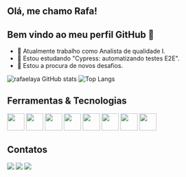 ## Olá, me chamo Rafa! 
## Bem vindo ao meu perfil GitHub 👋

- 🔭 Atualmente trabalho como Analista de qualidade I.
- 🌱 Estou estudando "Cypress: automatizando testes E2E".
- 🤔 Estou a procura de novos desafios.



![rafaelaya GitHub stats](https://github-readme-stats.vercel.app/api?username=rafaelaya&show_icons=true&theme=nord)
![Top Langs](https://github-readme-stats.vercel.app/api/top-langs/?username=rafaelaya&layout=compact&theme=nord)

## Ferramentas & Tecnologias 

  <img src="https://cdn.jsdelivr.net/gh/devicons/devicon@latest/icons/python/python-original.svg" width="40" height="40" />   <img src="https://cdn.jsdelivr.net/gh/devicons/devicon@latest/icons/cypressio/cypressio-original.svg" width="40" height="40" /> <img src="https://cdn.jsdelivr.net/gh/devicons/devicon@latest/icons/postman/postman-original.svg" width="40" height="40" />    <img src="https://cdn.jsdelivr.net/gh/devicons/devicon@latest/icons/vscode/vscode-original.svg" width="40" height="40" />   <img src="https://cdn.jsdelivr.net/gh/devicons/devicon@latest/icons/jira/jira-original-wordmark.svg" width="40" height="40" />
<img src="https://cdn.jsdelivr.net/gh/devicons/devicon@latest/icons/sqldeveloper/sqldeveloper-original.svg" width="40" height="40"  />
<img src="https://s2.svgbox.net/social.svg?ic=github&color=000" width="40" height="40">
<img src="https://s2.svgbox.net/files.svg?ic=robotframework&color=000" width="40" height="40">

   
## Contatos
<div> 
  <a href = "mailto:ryg1998@gmail.com"><img src="https://img.shields.io/badge/-Gmail-%23333?style=for-the-badge&logo=gmail&logoColor=white" target="_blank"></a>
  <a href="https://www.linkedin.com/in/rafaelaygomes/" target="_blank"><img src="https://img.shields.io/badge/-LinkedIn-%230077B5?style=for-the-badge&logo=linkedin&logoColor=white" target="_blank"></a>
   <a href= "https://github.com/rafaelaya"><img src="https://img.shields.io/badge/GitHub-100000?style=for-the-badge&logo=github&logoColor=white" target="_blank"></a>
</div>
   
